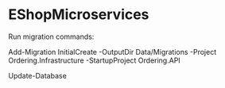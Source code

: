 # EShopMicroservices

Run migration commands: 

Add-Migration InitialCreate -OutputDir Data/Migrations -Project Ordering.Infrastructure -StartupProject Ordering.API

Update-Database

